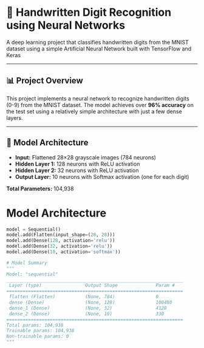 # 🧠 Handwritten Digit Recognition using Neural Networks

A deep learning project that classifies handwritten digits from the MNIST dataset using a simple Artificial Neural Network built with TensorFlow and Keras

---

## 📊 Project Overview

This project implements a neural network to recognize handwritten digits (0-9) from the MNIST dataset. The model achieves over **96% accuracy** on the test set using a relatively simple architecture with just a few dense layers.

---

## 🧠 Model Architecture

- **Input:** Flattened 28×28 grayscale images (784 neurons)  
- **Hidden Layer 1:** 128 neurons with ReLU activation  
- **Hidden Layer 2:** 32 neurons with ReLU activation  
- **Output Layer:** 10 neurons with Softmax activation (one for each digit)  

**Total Parameters:** 104,938


# Model Architecture
```python
model = Sequential()
model.add(Flatten(input_shape=(28, 28)))
model.add(Dense(128, activation='relu'))
model.add(Dense(32, activation='relu'))
model.add(Dense(10, activation='softmax'))

# Model Summary
"""
Model: "sequential"
_________________________________________________________________
 Layer (type)                Output Shape              Param #   
=================================================================
 flatten (Flatten)           (None, 784)               0         
 dense (Dense)               (None, 128)               100480    
 dense_1 (Dense)             (None, 32)                4128      
 dense_2 (Dense)             (None, 10)                330       
=================================================================
Total params: 104,938
Trainable params: 104,938
Non-trainable params: 0
"""
